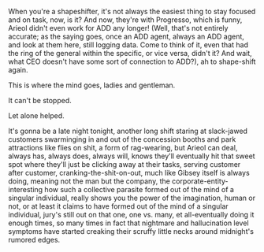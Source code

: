 When you're a shapeshifter, it's not always the easiest thing to stay focused and on task, now, is it? And now, they're with Progresso, which is funny, Arieol didn't even work for ADD any longer! (Well, that's not entirely accurate; as the saying goes, once an ADD agent, always an ADD agent, and look at them here, still logging data. Come to think of it, even that had the ring of the general within the specific, or vice versa, didn't it? And wait, what CEO doesn't have some sort of connection to ADD?), ah to shape-shift again.

This is where the mind goes, ladies and gentleman.

It can't be stopped.

Let alone helped.

It's gonna be a late night tonight, another long shift staring at slack-jawed customers swarminging in and out of the concession booths and park attractions like flies on shit, a form of rag-wearing, but Arieol can deal, always has, always does, always will, knows they'll eventually hit that sweet spot where they'll just be clicking away at their tasks, serving customer after customer, cranking-the-shit-on-out, much like Gibsey itself is always doing, meaning not the man but the company, the corporate-entity-interesting how such a collective parasite formed out of the mind of a singular individual, really shows you the power of the imagination, human or not, or at least it claims to have formed out of the mind of a singular individual, jury's still out on that one, one vs. many, et all-eventually doing it enough times, so many times in fact that nightmare and hallucination level symptoms have started creaking their scruffy little necks around midnight's rumored edges.